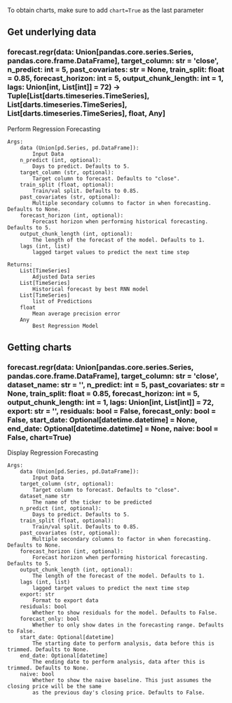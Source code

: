 To obtain charts, make sure to add `chart=True` as the last parameter

## Get underlying data 
### forecast.regr(data: Union[pandas.core.series.Series, pandas.core.frame.DataFrame], target_column: str = 'close', n_predict: int = 5, past_covariates: str = None, train_split: float = 0.85, forecast_horizon: int = 5, output_chunk_length: int = 1, lags: Union[int, List[int]] = 72) -> Tuple[List[darts.timeseries.TimeSeries], List[darts.timeseries.TimeSeries], List[darts.timeseries.TimeSeries], float, Any]

Perform Regression Forecasting

    Args:
        data (Union[pd.Series, pd.DataFrame]):
            Input Data
        n_predict (int, optional):
            Days to predict. Defaults to 5.
        target_column (str, optional):
            Target column to forecast. Defaults to "close".
        train_split (float, optional):
            Train/val split. Defaults to 0.85.
        past_covariates (str, optional):
            Multiple secondary columns to factor in when forecasting. Defaults to None.
        forecast_horizon (int, optional):
            Forecast horizon when performing historical forecasting. Defaults to 5.
        output_chunk_length (int, optional):
            The length of the forecast of the model. Defaults to 1.
        lags (int, list)
            lagged target values to predict the next time step

    Returns:
        List[TimeSeries]
            Adjusted Data series
        List[TimeSeries]
            Historical forecast by best RNN model
        List[TimeSeries]
            list of Predictions
        float
            Mean average precision error
        Any
            Best Regression Model

## Getting charts 
### forecast.regr(data: Union[pandas.core.series.Series, pandas.core.frame.DataFrame], target_column: str = 'close', dataset_name: str = '', n_predict: int = 5, past_covariates: str = None, train_split: float = 0.85, forecast_horizon: int = 5, output_chunk_length: int = 1, lags: Union[int, List[int]] = 72, export: str = '', residuals: bool = False, forecast_only: bool = False, start_date: Optional[datetime.datetime] = None, end_date: Optional[datetime.datetime] = None, naive: bool = False, chart=True)

Display Regression Forecasting

    Args:
        data (Union[pd.Series, pd.DataFrame]):
            Input Data
        target_column (str, optional):
            Target column to forecast. Defaults to "close".
        dataset_name str
            The name of the ticker to be predicted
        n_predict (int, optional):
            Days to predict. Defaults to 5.
        train_split (float, optional):
            Train/val split. Defaults to 0.85.
        past_covariates (str, optional):
            Multiple secondary columns to factor in when forecasting. Defaults to None.
        forecast_horizon (int, optional):
            Forecast horizon when performing historical forecasting. Defaults to 5.
        output_chunk_length (int, optional):
            The length of the forecast of the model. Defaults to 1.
        lags (int, list)
            lagged target values to predict the next time step
        export: str
            Format to export data
        residuals: bool
            Whether to show residuals for the model. Defaults to False.
        forecast_only: bool
            Whether to only show dates in the forecasting range. Defaults to False.
        start_date: Optional[datetime]
            The starting date to perform analysis, data before this is trimmed. Defaults to None.
        end_date: Optional[datetime]
            The ending date to perform analysis, data after this is trimmed. Defaults to None.
        naive: bool
            Whether to show the naive baseline. This just assumes the closing price will be the same
            as the previous day's closing price. Defaults to False.

